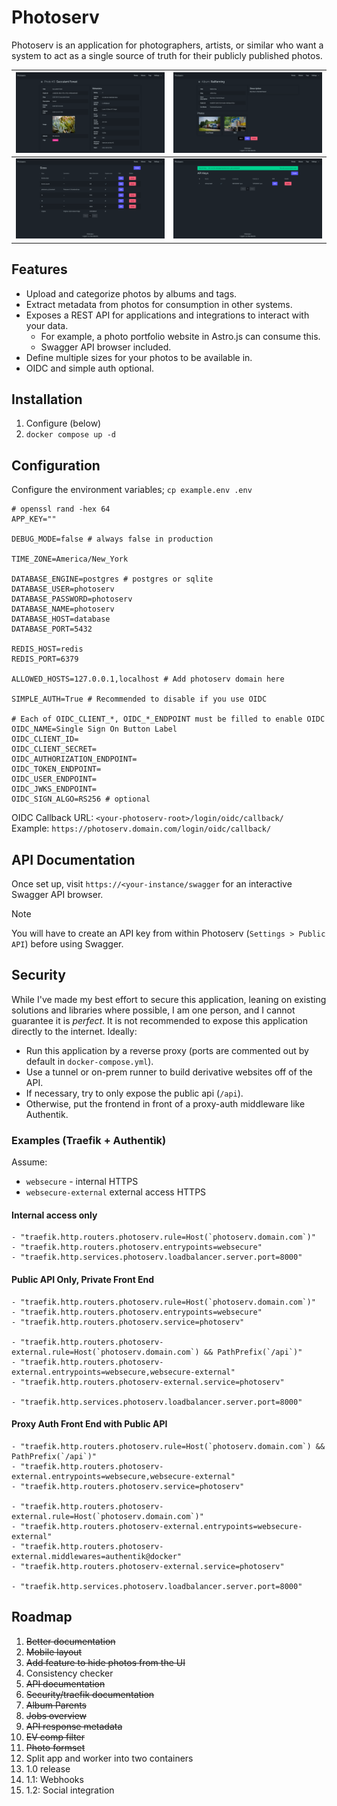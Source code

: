 # Photoserv

Photoserv is an application for photographers, artists, or similar who want a system to act as a single source of truth
for their publicly published photos.

| ![Photo detail](docs/screenshots/photo_detail.png) | ![Album detail](docs/screenshots/album_detail.png) |
| --- | --- |
| ![Size list](docs/screenshots/size_list.png) | ![API Key list](docs/screenshots/api_key_list.png) |

## Features

* Upload and categorize photos by albums and tags.
* Extract metadata from photos for consumption in other systems.
* Exposes a REST API for applications and integrations to interact with your data.
    * For example, a photo portfolio website in Astro.js can consume this.
    * Swagger API browser included.
* Define multiple sizes for your photos to be available in.
* OIDC and simple auth optional.

## Installation

1. Configure (below)
2. `docker compose up -d`

## Configuration

Configure the environment variables; `cp example.env .env`

```env
# openssl rand -hex 64
APP_KEY=""

DEBUG_MODE=false # always false in production

TIME_ZONE=America/New_York

DATABASE_ENGINE=postgres # postgres or sqlite
DATABASE_USER=photoserv
DATABASE_PASSWORD=photoserv
DATABASE_NAME=photoserv
DATABASE_HOST=database
DATABASE_PORT=5432

REDIS_HOST=redis
REDIS_PORT=6379

ALLOWED_HOSTS=127.0.0.1,localhost # Add photoserv domain here

SIMPLE_AUTH=True # Recommended to disable if you use OIDC

# Each of OIDC_CLIENT_*, OIDC_*_ENDPOINT must be filled to enable OIDC
OIDC_NAME=Single Sign On Button Label
OIDC_CLIENT_ID=
OIDC_CLIENT_SECRET=
OIDC_AUTHORIZATION_ENDPOINT=
OIDC_TOKEN_ENDPOINT=
OIDC_USER_ENDPOINT=
OIDC_JWKS_ENDPOINT=
OIDC_SIGN_ALGO=RS256 # optional
```

OIDC Callback URL: `<your-photoserv-root>/login/oidc/callback/`  
Example: `https://photoserv.domain.com/login/oidc/callback/`

## API Documentation

Once set up, visit `https://<your-instance/swagger` for an interactive Swagger API browser.

> [!NOTE]
> You will have to create an API key from within Photoserv (`Settings > Public API`) before
using Swagger.

## Security

While I've made my best effort to secure this application, leaning on existing solutions and libraries where possible,
I am one person, and I cannot guarantee it is *perfect*. It is not recommended to expose this application
directly to the internet. Ideally:

* Run this application by a reverse proxy (ports are commented out by default in `docker-compose.yml`).
* Use a tunnel or on-prem runner to build derivative websites off of the API.
* If necessary, try to only expose the public api (`/api`).
* Otherwise, put the frontend in front of a proxy-auth middleware like Authentik.

### Examples (Traefik + Authentik)

Assume:

* `websecure` - internal HTTPS
* `websecure-external` external access HTTPS

#### Internal access only

```
- "traefik.http.routers.photoserv.rule=Host(`photoserv.domain.com`)"
- "traefik.http.routers.photoserv.entrypoints=websecure"
- "traefik.http.services.photoserv.loadbalancer.server.port=8000"
```

#### Public API Only, Private Front End

```
- "traefik.http.routers.photoserv.rule=Host(`photoserv.domain.com`)"
- "traefik.http.routers.photoserv.entrypoints=websecure"
- "traefik.http.routers.photoserv.service=photoserv"

- "traefik.http.routers.photoserv-external.rule=Host(`photoserv.domain.com`) && PathPrefix(`/api`)"
- "traefik.http.routers.photoserv-external.entrypoints=websecure,websecure-external"
- "traefik.http.routers.photoserv-external.service=photoserv"

- "traefik.http.services.photoserv.loadbalancer.server.port=8000"
```

#### Proxy Auth Front End with Public API

```
- "traefik.http.routers.photoserv.rule=Host(`photoserv.domain.com`) && PathPrefix(`/api`)"
- "traefik.http.routers.photoserv-external.entrypoints=websecure,websecure-external"
- "traefik.http.routers.photoserv.service=photoserv"

- "traefik.http.routers.photoserv-external.rule=Host(`photoserv.domain.com`)"
- "traefik.http.routers.photoserv-external.entrypoints=websecure-external"
- "traefik.http.routers.photoserv-external.middlewares=authentik@docker"
- "traefik.http.routers.photoserv-external.service=photoserv"

- "traefik.http.services.photoserv.loadbalancer.server.port=8000"
```

## Roadmap

1. ~~Better documentation~~
2. ~~Mobile layout~~
3. ~~Add feature to hide photos from the UI~~
4. Consistency checker
5. ~~API documentation~~
6. ~~Security/traefik documentation~~
7. ~~Album Parents~~
8. ~~Jobs overview~~
9. ~~API response metadata~~
10. ~~EV comp filter~~
11. ~~Photo formset~~
12. Split app and worker into two containers
13. 1.0 release
14. 1.1: Webhooks
15. 1.2: Social integration
